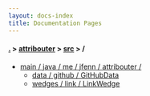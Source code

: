 ```yaml
---
layout: docs-index
title: Documentation Pages
---
```

#### [.](./../../index) > [attribouter](./../index) > [src](./index) > **/**

- [main / java / me / jfenn / attribouter /](main/java/me/jfenn/attribouter)
	- [data / github / GitHubData](main/java/me/jfenn/attribouter/data/github/GitHubData)
	- [wedges / link / LinkWedge](main/java/me/jfenn/attribouter/wedges/link/LinkWedge)
